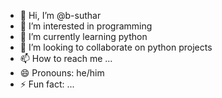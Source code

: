 - 👋 Hi, I’m @b-suthar
- 👀 I’m interested in programming
- 🌱 I’m currently learning python
- 💞️ I’m looking to collaborate on python projects
- 📫 How to reach me ...
- 😄 Pronouns: he/him
- ⚡ Fun fact: ...

<!---
b-suthar/b-suthar is a ✨ special ✨ repository because its `README.md` (this file) appears on your GitHub profile.
You can click the Preview link to take a look at your changes.
--->
